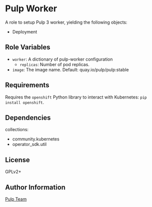 Pulp Worker
===========

A role to setup Pulp 3 worker, yielding the following objects:

* Deployment

Role Variables
--------------

* `worker`: A dictionary of pulp-worker configuration
    * `replicas`: Number of pod replicas.
* `image`: The image name. Default: quay.io/pulp/pulp:stable

Requirements
------------

Requires the `openshift` Python library to interact with Kubernetes: `pip install openshift`.

Dependencies
------------

collections:

  - community.kubernetes
  - operator_sdk.util

License
-------

GPLv2+

Author Information
------------------

[Pulp Team](https://pulpproject.org/)
